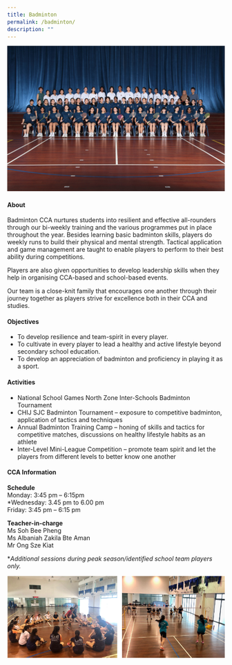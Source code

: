 ```yaml
---
title: Badminton
permalink: /badminton/
description: ""
---
```

![](/images/CCA/2023/badminton.jpg)

#### **About**


Badminton CCA nurtures students into resilient and effective all-rounders through our bi-weekly training and the various programmes put in place throughout the year. Besides learning basic badminton skills, players do weekly runs to build their physical and mental strength. Tactical application and game management are taught to enable players to perform to their best ability during competitions.

  

Players are also given opportunities to develop leadership skills when they help in organising CCA-based and school-based events.

  

Our team is a close-knit family that encourages one another through their journey together as players strive for excellence both in their CCA and studies.

#### **Objectives**


*   To develop resilience and team-spirit in every player.
*   To cultivate in every player to lead a healthy and active lifestyle beyond secondary school education.
*   To develop an appreciation of badminton and proficiency in playing it as a sport.

#### **Activities**


*   National School Games North Zone Inter-Schools Badminton Tournament
*   CHIJ SJC Badminton Tournament – exposure to competitive badminton, application of tactics and techniques
*   Annual Badminton Training Camp – honing of skills and tactics for competitive matches, discussions on healthy lifestyle habits as an athlete
*   Inter-Level Mini-League Competition – promote team spirit and let the players from different levels to better know one another

#### **CCA Information**

**Schedule**        
<br>Monday: 3:45 pm – 6:15pm
<br>*Wednesday: 3.45 pm to 6.00 pm
<br>Friday: 3:45 pm – 6:15 pm<br>

**Teacher-in-charge**
<br>Ms Soh Bee Pheng <br> Ms Albaniah Zakila Bte Aman<br>Mr Ong Sze Kiat<br>

  
**Additional sessions during peak season/identified school team players only.*

![](/images/CCA/Physical%20Sports/Badminton/B2.png)